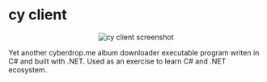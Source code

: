 # cy client

<p align="center">
  <img src="https://i.imgur.com/X6T1vNm.png" alt="cy client screenshot">
</p>

Yet another cyberdrop.me album downloader executable program writen in C# and built with .NET. Used as an exercise to learn C# and .NET ecosystem.
